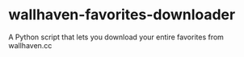 # wallhaven-favorites-downloader
A Python script that lets you download your entire favorites from wallhaven.cc
